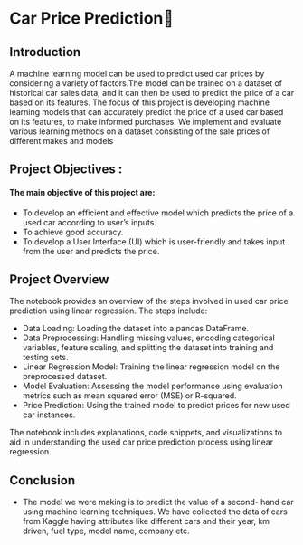 # Car Price Prediction🚗


## Introduction
<p> A machine learning model can be used to predict used car prices by considering a variety of factors.The model can be trained on a dataset of historical car sales data, and it can then be used to predict the price of a car based on its features.
 The focus of this project is developing machine learning models that can accurately predict the price of a used car based on its features, to make informed purchases. We implement and evaluate various learning methods on a dataset consisting of the sale prices of different makes and models
</p>


## Project Objectives :
  #### The main objective of  this project are:
*  To develop an efficient and effective model which predicts the price of a used car according to user’s inputs.
*  To achieve good accuracy.
*  To develop a User Interface (UI) which is user-friendly and takes input from the user and predicts the price.

 
## Project Overview
The notebook provides an overview of the steps involved in used car price prediction using linear regression. The steps include:

* Data Loading: Loading the dataset into a pandas DataFrame.
* Data Preprocessing: Handling missing values, encoding categorical variables, feature scaling, and splitting the dataset into training and testing sets.
* Linear Regression Model: Training the linear regression model on the preprocessed dataset.
* Model Evaluation: Assessing the model performance using evaluation metrics such as mean squared error (MSE) or R-squared.
* Price Prediction: Using the trained model to predict prices for new used car instances.

The notebook includes explanations, code snippets, and visualizations to aid in understanding the used car price prediction process using linear regression.


## Conclusion
* The model we were making is to predict the value of a second- hand car using machine learning techniques. We have collected the data of cars from Kaggle having attributes like different cars and their year, km driven, fuel type, model name, company etc.

